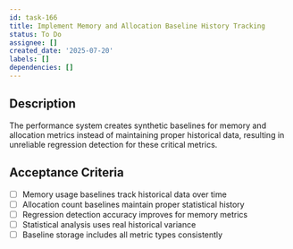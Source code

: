 ```yaml
---
id: task-166
title: Implement Memory and Allocation Baseline History Tracking
status: To Do
assignee: []
created_date: '2025-07-20'
labels: []
dependencies: []
---
```


## Description

The performance system creates synthetic baselines for memory and allocation metrics instead of maintaining proper historical data, resulting in unreliable regression detection for these critical metrics.

## Acceptance Criteria

- [ ] Memory usage baselines track historical data over time
- [ ] Allocation count baselines maintain proper statistical history
- [ ] Regression detection accuracy improves for memory metrics
- [ ] Statistical analysis uses real historical variance
- [ ] Baseline storage includes all metric types consistently
